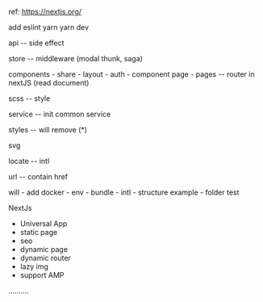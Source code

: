 ref: https://nextjs.org/

add eslint
yarn
yarn dev


api -- side effect

store -- middleware (modal thunk, saga)

components 
    - share 
    - layout
    - auth
    - component page
    - 
pages -- router in nextJS (read document)

scss -- style

service -- init common service

styles -- will remove (*)

svg

locate -- intl

url -- contain href


will 
    - add docker
    - env
    - bundle
    - intl
    - structure example
    - folder test


NextJs 
- Universal App
- static page
- seo
- dynamic page
- dynamic router
- lazy img
- support AMP

..........


